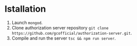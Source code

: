 # Istallation

1. Launch ``mongod``.
2. Clone authorization server repository ``git clone https://github.com/gcofficial/authorization-server.git``.
3. Compile and run the server ``tsc && npm run server``. 